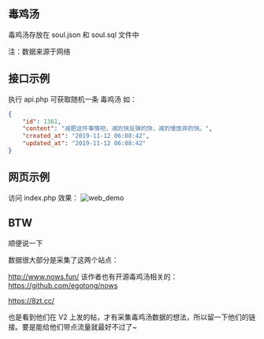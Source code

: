 ## 毒鸡汤

毒鸡汤存放在 soul.json 和 soul.sql 文件中

注：数据来源于网络


## 接口示例

执行 api.php 可获取随机一条 毒鸡汤 如：

```json
{
    "id": 1361,
    "content": "减肥这件事情吧，减的快反弹的快，减的慢放弃的快。",
    "created_at": "2019-11-12 06:08:42",
    "updated_at": "2019-11-12 06:08:42"
}
```


## 网页示例
访问 index.php 效果：
![web_demo](https://www.bubaijun.com/demo/soul/1574135297.png)


## BTW
顺便说一下

数据很大部分是采集了这两个站点：

http://www.nows.fun/ 该作者也有开源毒鸡汤相关的：https://github.com/egotong/nows

https://8zt.cc/

也是看到他们在 V2 上发的帖，才有采集毒鸡汤数据的想法，所以留一下他们的链接。要是能给他们带点流量就最好不过了~
